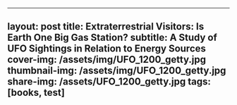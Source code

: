 
---
layout: post
title: Extraterrestrial Visitors: Is Earth One Big Gas Station?
subtitle: A Study of UFO Sightings in Relation to Energy Sources
cover-img: /assets/img/UFO_1200_getty.jpg
thumbnail-img: /assets/img/UFO_1200_getty.jpg
share-img: /assets/UFO_1200_getty.jpg
tags: [books, test]
---
